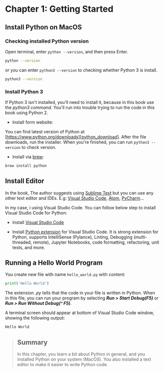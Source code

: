 # Chapter 1:  Getting Started

## Install Python on MacOS

### Checking installed Python version

Open terminal, enter `python --version`, and then press Enter.

```sh
python --version
```

or you can enter `python3 --version` to checking whether Python 3 is install.

```sh
python3 --version
```

### Install Python 3

If Python 3 isn't installed, you'll need to install it, because in this book use the *python3 command*. You'll run into trouble trying to run the code in this book using Python 2.

- Install form website:

You can find latest version of Python at [https://www.python.org/downloads][python_download]. After the file downloads, run the installer. When you're finished, you can run `python3 --version` to check version.

- Install via [brew]:

```sh
brew install python
```

## Install Editor

In the book, The author suggests using [Sublime Text][slt] but you can use any other text editor and IDEs. E.g: [Visual Studio Code][vsc], [Atom][atom], [PyCharm][pyc]...

In my case, i using Visual Studio Code. You can follow below step to install Visual Studio Code for Python:

- Install [Visual Studio Code][vsc]

- Install [Python extension][python_vsc] for Visual Studio Code. It is strong extension for Python, supports IntelliSense (Pylance), Linting, Debugging (multi-threaded, remote), Jupyter Notebooks, code formatting, refactoring, unit tests, and more.

## Running a Hello World Program

You create new file with name `hello_world.py` with content:

```python
print('Hello World')
```

The extension *.py* tells that the code in your file is written in Python. When in this file, you can run your program by selecting ***Run > Start Debug(F5)*** or ***Run > Run Without Debug(^ F5)***.

A terminal screen should appear at bottom of Visual Studio Code window, showing the following output:

```python
Hello World
```

> ## Summary
>
> In this chapter, you learn a bit about Python in general, and you installed Python on your system (MacOS).
> You also installed a text editor to make it easier to write Python code.

[//]: # (reference links)
[python_download]: https://www.python.org/downloads
[brew]: https://brew.sh/#install
[slt]: https://www.sublimetext.com
[vsc]: https://code.visualstudio.com
[atom]: https://atom.io
[pyc]: https://www.jetbrains.com/pycharm
[python_vsc]: https://marketplace.visualstudio.com/items?itemName=ms-python.python

